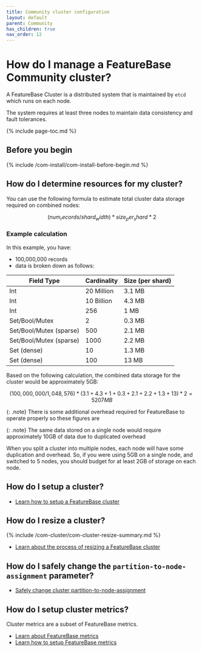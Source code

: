 ```yaml
---
title: Community cluster configuration
layout: default
parent: Community
has_children: true
nav_order: 12
---
```

# How do I manage a FeatureBase Community cluster?

A FeatureBase Cluster is a distributed system that is maintained by `etcd` which runs on each node.

The system requires at least three nodes to maintain data consistency and fault tolerances. <!--from https://stackoverflowteams.com/c/molecula/questions/179-->

{% include page-toc.md %}

## Before you begin
{% include /com-install/com-install-before-begin.md %}

## How do I determine resources for my cluster?

You can use the following formula to estimate total cluster data storage required on combined nodes:

```math
(num_records/shard_width)*size_per_shard*2
```

### Example calculation

In this example, you have:

* 100,000,000 records
* data is broken down as follows:

| Field Type | Cardinality | Size (per shard) |
|---|---|---|
| Int |  20 Million | 3.1 MB |
| Int |  10 Billion | 4.3 MB |
| Int | 256 | 1 MB |
| Set/Bool/Mutex | 2 | 0.3 MB |
| Set/Bool/Mutex (sparse) | 500 | 2.1 MB |
| Set/Bool/Mutex (sparse) | 1000 | 2.2 MB |
| Set (dense) | 10 | 1.3 MB |
| Set (dense) | 100 | 13 MB |

Based on the following calculation, the combined data storage for the cluster would be approximately 5GB:

```math
(100,000,000/1,048,576)*(3.1+4.3+1+0.3+2.1+2.2+1.3+13)*2 = 5207MB
```



{: .note}
There is some additional overhead required for FeatureBase to operate properly so these figures are

{: .note}
The same data stored on a single node would require approximately 10GB of data due to duplicated overhead


When you split a cluster into multiple nodes, each node will have some duplication and overhead. So, if you were using 5GB on a single node, and switched to 5 nodes, you should budget for at least 2GB of storage on each node.

## How do I setup a cluster?

* [Learn how to setup a FeatureBase cluster](/docs/community/com-cluster/com-cluster-setup)

## How do I resize a cluster?

{% include /com-cluster/com-cluster-resize-summary.md %}

* [Learn about the process of resizing a FeatureBase cluster](/docs/community/com-cluster/com-cluster-resize)

## How do I safely change the `partition-to-node-assignment` parameter?

* [Safely change cluster partition-to-node-assignment](/docs/community/com-cluster/com-cluster-change-partition-node)

## How do I setup cluster metrics?

Cluster metrics are a subset of FeatureBase metrics.

* [Learn about FeatureBase metrics](/docs/community/com-monitoring/com-monitoring-metrics-fb#cluster-metrics)
* [Learn how to setup FeatureBase metrics](/docs/community/com-monitoring/com-monitoring-metrics-runtime-enable)
